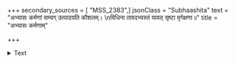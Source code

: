 +++
secondary_sources = [ "MSS_2383",]
jsonClass = "Subhaashita"
text = "अभ्यासः कर्मणां सम्यग् उत्पादयति कौशलम्।  \nविधिना तावदभ्यस्तं यावत् सृष्टा मृगेक्षणा॥"
title = "अभ्यासः कर्मणाम्"

+++

<details><summary>Text</summary>

अभ्यासः कर्मणां सम्यग् उत्पादयति कौशलम्।  
विधिना तावदभ्यस्तं यावत् सृष्टा मृगेक्षणा॥
</details>
